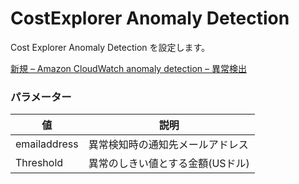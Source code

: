 # CostExplorer Anomaly Detection

Cost Explorer Anomaly Detection を設定します。  

[新規 – Amazon CloudWatch anomaly detection – 異常検出](https://aws.amazon.com/jp/blogs/news/new-amazon-cloudwatch-anomaly-detection/)  


### パラメーター

|値|説明|
|---|---|
|emailaddress|異常検知時の通知先メールアドレス|
|Threshold|異常のしきい値とする金額(USドル)|

